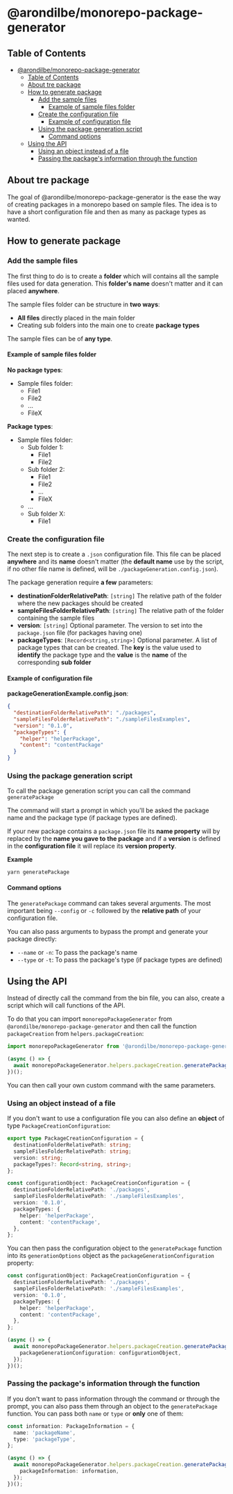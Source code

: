 # @arondilbe/monorepo-package-generator

## Table of Contents

- [@arondilbe/monorepo-package-generator](#arondilbemonorepo-package-generator)
  - [Table of Contents](#table-of-contents)
  - [About tre package](#about-tre-package)
  - [How to generate package](#how-to-generate-package)
    - [Add the sample files](#add-the-sample-files)
      - [Example of sample files folder](#example-of-sample-files-folder)
    - [Create the configuration file](#create-the-configuration-file)
      - [Example of configuration file](#example-of-configuration-file)
    - [Using the package generation script](#using-the-package-generation-script)
      - [Command options](#command-options)
  - [Using the API](#using-the-api)
    - [Using an object instead of a file](#using-an-object-instead-of-a-file)
    - [Passing the package's information through the function](#passing-the-packages-information-through-the-function)

## About tre package

The goal of @arondilbe/monorepo-package-generator is the ease the way of creating packages in a monorepo based on sample files.
The idea is to have a short configuration file and then as many as package types as wanted.

## How to generate package

### Add the sample files

The first thing to do is to create a **folder** which will contains all the sample files used for data generation. This **folder's name** doesn't matter and it can placed **anywhere**.

The sample files folder can be structure in **two ways**:

- **All files** directly placed in the main folder
- Creating sub folders into the main one to create **package types**

The sample files can be of **any type**.

#### Example of sample files folder

**No package types**:

- Sample files folder:
  - File1
  - File2
  - ...
  - FileX

**Package types**:

- Sample files folder:
  - Sub folder 1:
    - File1
    - File2
  - Sub folder 2:
    - File1
    - File2
    - ...
    - FileX
  - ...
  - Sub folder X:
    - File1

### Create the configuration file

The next step is to create a `.json` configuration file. This file can be placed **anywhere** and its **name** doesn't matter (the **default name** use by the script, if no other file name is defined, will be `./packageGeneration.config.json`).

The package generation require **a few** parameters:

- **destinationFolderRelativePath**: `[string]` The relative path of the folder where the new packages should be created
- **sampleFilesFolderRelativePath**: `[string]` The relative path of the folder containing the sample files
- **version**: `[string]` Optional parameter. The version to set into the `package.json` file (for packages having one)
- **packageTypes**: `[Record<string,string>]` Optional parameter. A list of package types that can be created. The **key** is the value used to **identify** the package type and the **value** is the **name** of the corresponding **sub folder**

#### Example of configuration file

**packageGenerationExample.config.json**:

```json
{
  "destinationFolderRelativePath": "./packages",
  "sampleFilesFolderRelativePath": "./sampleFilesExamples",
  "version": "0.1.0",
  "packageTypes": {
    "helper": "helperPackage",
    "content": "contentPackage"
  }
}
```

### Using the package generation script

To call the package generation script you can call the command `generatePackage`

The command will start a prompt in which you'll be asked the package name and the package type (if package types are defined).

If your new package contains a `package.json` file its **name property** will by replaced by the **name you gave to the package** and if a **version** is defined in the **configuration file** it will replace its **version property**.

**Example**

```
yarn generatePackage
```

#### Command options

The `generatePackage` command can takes several arguments. The most important being `--config` or `-c` followed by the **relative path** of your configuration file.

You can also pass arguments to bypass the prompt and generate your package directly:

- `--name` or `-n`: To pass the package's name
- `--type` or `-t`: To pass the package's type (if package types are defined)

## Using the API

Instead of directly call the command from the bin file, you can also, create a script which will call functions of the API.

To do that you can import `monorepoPackageGenerator` from `@arondilbe/monorepo-package-generator` and then call the function `packageCreation` from `helpers.packageCreation`:

```typescript
import monorepoPackageGenerator from '@arondilbe/monorepo-package-generator';

(async () => {
  await monorepoPackageGenerator.helpers.packageCreation.generatePackage();
})();
```

You can then call your own custom command with the same parameters.

### Using an object instead of a file

If you don't want to use a configuration file you can also define an **object** of type `PackageCreationConfiguration`:

```typescript
export type PackageCreationConfiguration = {
  destinationFolderRelativePath: string;
  sampleFilesFolderRelativePath: string;
  version: string;
  packageTypes?: Record<string, string>;
};

const configurationObject: PackageCreationConfiguration = {
  destinationFolderRelativePath: './packages',
  sampleFilesFolderRelativePath: './sampleFilesExamples',
  version: '0.1.0',
  packageTypes: {
    helper: 'helperPackage',
    content: 'contentPackage',
  },
};
```

You can then pass the configuration object to the `generatePackage` function into its `generationOptions` object as the `packageGenerationConfiguration` property:

```typescript
const configurationObject: PackageCreationConfiguration = {
  destinationFolderRelativePath: './packages',
  sampleFilesFolderRelativePath: './sampleFilesExamples',
  version: '0.1.0',
  packageTypes: {
    helper: 'helperPackage',
    content: 'contentPackage',
  },
};

(async () => {
  await monorepoPackageGenerator.helpers.packageCreation.generatePackage({
    packageGenerationConfiguration: configurationObject,
  });
})();
```

### Passing the package's information through the function

If you don't want to pass information through the command or through the prompt, you can also pass them through an object to the `generatePackage` function. You can pass both `name` or `type` or **only** one of them:

```typescript
const information: PackageInformation = {
  name: 'packageName',
  type: 'packageType',
};

(async () => {
  await monorepoPackageGenerator.helpers.packageCreation.generatePackage({
    packageInformation: information,
  });
})();
```
